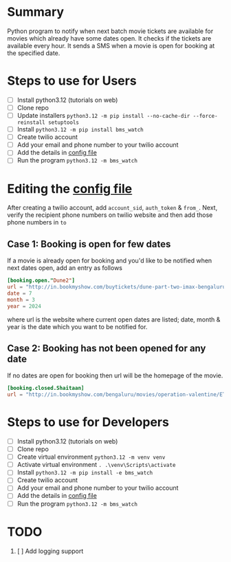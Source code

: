 # Summary

Python program to notify when next batch movie tickets are available 
for movies which already have some dates open.
It checks if the tickets are available every hour. 
It sends a SMS when a movie is open for booking at the specified date.

# Steps to use for Users

- [ ] Install python3.12 (tutorials on web)
- [ ] Clone repo
- [ ] Update installers `python3.12 -m pip install --no-cache-dir --force-reinstall setuptools`
- [ ] Install `python3.12 -m pip install bms_watch`
- [ ] Create twilio account
- [ ] Add your email and phone number to your twilio account
- [ ] Add the details in [config file](config.toml)
- [ ] Run the program `python3.12 -m bms_watch`

# Editing the [config file](config.toml)

After creating a twilio account, add `account_sid`, `auth_token` & `from_`.
Next, verify the recipient phone numbers on twilio website and then
add those phone numbers in `to`

## Case 1: Booking is open for few dates

If a movie is already open for booking and you'd like to be notified when next dates open, add an entry as follows

```TOML
[booking.open."Dune2"]
url = "http://in.bookmyshow.com/buytickets/dune-part-two-imax-bengaluru/movie-bang-ET00387000-MT/20240229"
date = 7
month = 3
year = 2024
```

where url is the website where current open dates are listed;
date, month & year is the date which you want to be notified for.

## Case 2: Booking has not been opened for any date

If no dates are open for booking then url will be the homepage of the movie.

```TOML
[booking.closed.Shaitaan]
url = "http://in.bookmyshow.com/bengaluru/movies/operation-valentine/ET00361961"
```

# Steps to use for Developers

- [ ] Install python3.12 (tutorials on web)
- [ ] Clone repo
- [ ] Create virtual environment `python3.12 -m venv venv`
- [ ] Activate virtual environment `. .\venv\Scripts\activate`
- [ ] Install `python3.12 -m pip install -e bms_watch`
- [ ] Create twilio account
- [ ] Add your email and phone number to your twilio account
- [ ] Add the details in [config file](config.toml)
- [ ] Run the program `python3.12 -m bms_watch`

# TODO

1. [ ] Add logging support

